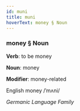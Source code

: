```yaml
---
id: muni
title: muni
hoverText: money § Noun
---
```


### money § Noun

**Verb**: to be money

**Noun**: money

**Modifier**: money-related

English money /ˈmʌni/

*Germanic Language Family*